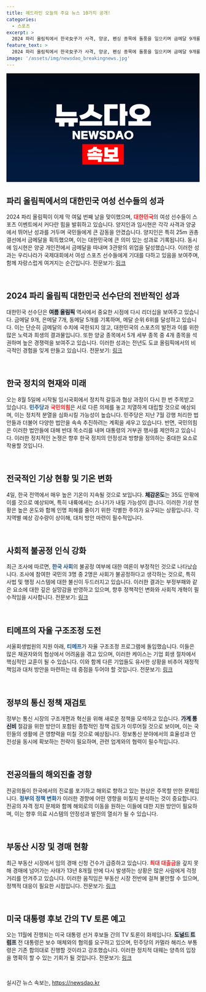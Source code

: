 ```yaml
---
title: 헤드라인 오늘의 주요 뉴스 10가지 공개!
categories:
  - 스포츠
excerpt: >
  2024 파리 올림픽에서 한국女子가 사격, 양궁, 펜싱 종목에 돌풍을 일으키며 금메달 9개를 획득! 양지인이 3관왕을 달성하고, 임시현이 한국 최초 양궁 3관왕의 역사적 순간을 만들어냈다. 이들은 도쿄 악몽을 털고 서울 영광을 재현할 준비가 되어 있다!
feature_text: >
  2024 파리 올림픽에서 한국女子가 사격, 양궁, 펜싱 종목에 돌풍을 일으키며 금메달 9개를 획득! 양지인이 3관왕을 달성하고, 임시현이 한국 최초 양궁 3관왕의 역사적 순간을 만들어냈다. 이들은 도쿄 악몽을 털고 서울 영광을 재현할 준비가 되어 있다!
image: '/assets/img/newsdao_breakingnews.jpg'
---
```


<p><img src="/assets/img/newsdao_breakingnews.jpg" alt="cryptoinkorea 속보" /></p>

<h2 data-ke-size="size26">파리 올림픽에서의 대한민국 여성 선수들의 성과</h2>

<p data-ke-size="size16">2024 파리 올림픽이 이제 막 여덟 번째 날을 맞이했으며, <b><span style="color: #ee2323;">대한민국</span></b>의 여성 선수들이 스포츠 이벤트에서 커다란 힘을 발휘하고 있습니다. 양지인과 임시현은 각각 사격과 양궁에서 뛰어난 성과를 거두며 국민들에게 큰 감동을 안겼습니다. 양지인은 특히 25m 권총 결선에서 금메달을 획득했으며, 이는 대한민국에 큰 의미 있는 성과로 기록됩니다. 동시에 임시현은 양궁 개인전에서 금메달을 따내며 3관왕의 위업을 달성했습니다. 이러한 성과는 우리나라가 국제대회에서 여성 스포츠 선수들에게 기대를 다하고 있음을 보여주며, 함께 자랑스럽게 여겨지는 순간입니다. 전문보기: <a href="https://www.yna.co.kr/view/AKR20240803050351007">링크</a></p>

<p data-ke-size="size16">&nbsp;</p>

<h2 data-ke-size="size26">2024 파리 올림픽 대한민국 선수단의 전반적인 성과</h2>

<p data-ke-size="size16">대한민국 선수단은 <b><span style="background-color: #21538527;">여름 올림픽</span></b> 역사에서 중요한 시점에 다시 리더십을 보여주고 있습니다. 금메달 9개, 은메달 7개, 동메달 5개를 기록하며, 메달 순위 6위를 달성하고 있습니다. 이는 단순히 금메달의 수치에 국한되지 않고, 대한민국의 스포츠의 발전과 이를 위한 많은 노력과 희생의 결과물입니다. 또한 양궁 종목에서 5개 세부 종목 중 4개 종목을 석권하며 높은 경쟁력을 보여주고 있습니다. 이러한 성과는 전년도 도쿄 올림픽에서의 비극적인 경험을 잊게 만들고 있습니다. 전문보기: <a href="https://www.yna.co.kr/view/AKR20240804005800007">링크</a></p>

<p data-ke-size="size16">&nbsp;</p>

<h2 data-ke-size="size26">한국 정치의 현재와 미래</h2>

<p data-ke-size="size16">오는 8월 5일에 시작될 임시국회에서 정치적 갈등과 협상 과정이 다시 한 번 주목받고 있습니다. <b><span style="color: #1a5490;">민주당</span></b>과 <b><span style="color: #ee2323;">국민의힘</span></b>은 서로 다른 의제를 놓고 치열하게 대립할 것으로 예상되며, 이는 정치적 분열을 심화시킬 가능성이 높습니다. 민주당은 지난 7월 강행 처리한 법안들과 더불어 다양한 법안을 속속 추진하려는 계획을 세우고 있습니다. 반면, 국민의힘은 이러한 법안들에 대해 반대 목소리를 내며 대통령의 거부권 행사를 제안하고 있습니다. 이러한 정치적인 논쟁은 향후 한국 정치의 안정성과 방향을 정의하는 중대한 요소로 작용할 것입니다.</p>

<p data-ke-size="size16">&nbsp;</p>

<h2 data-ke-size="size26">전국적인 기상 현황 및 기온 변화</h2>

<p data-ke-size="size16">4일, 한국 전역에서 매우 높은 기온이 지속될 것으로 보입니다. <b><span style="background-color: #21538527;">체감온도</span></b>는 35도 안팎에 이를 것으로 예상되며, 특히 내륙에서는 소나기가 내릴 가능성이 큽니다. 이러한 기상 현황은 높은 온도와 함께 인명 피해를 줄이기 위한 각별한 주의가 요구되는 상황입니다. 각 지역별 예상 강수량이 상이해, 대처 방안 마련이 필수적입니다.</p>

<p data-ke-size="size16">&nbsp;</p>

<h2 data-ke-size="size26">사회적 불공정 인식 강화</h2>

<p data-ke-size="size16">최근 조사에 따르면, <b><span style="color: #1a5490;">한국 사회</span></b>의 불공정 여부에 대한 여론이 부정적인 것으로 나타났습니다. 조사에 참여한 국민의 3명 중 2명은 사회가 불공정하다고 생각하는 것으로, 특히 사법 및 행정 시스템에 대한 불신이 두드러지고 있습니다. 이러한 결과는 부정부패와 같은 요소에 대한 깊은 실망감을 반영하고 있으며, 향후 정책적인 변화와 사회적 개혁이 필수적임을 시사합니다. 전문보기: <a href="https://www.yna.co.kr/view/AKR20240802142700530">링크</a></p>

<p data-ke-size="size16">&nbsp;</p>

<h2 data-ke-size="size26">티메프의 자율 구조조정 도전</h2>

<p data-ke-size="size16">서울회생법원의 지원 아래, <b><span style="color: #1a5490;">티메프</span></b>가 자율 구조조정 프로그램에 돌입했습니다. 이들은 많은 채권자와의 협상에서 어려움을 겪고 있으며, 이러한 케이스는 기업 회생 절차에서 핵심적인 교훈이 될 수 있습니다. 이와 함께 다른 기업들도 유사한 상황을 비추어 재정적 책임과 대처 방안을 마련하는 데 중점을 두어야 할 것입니다. 전문보기: <a href="https://www.yna.co.kr/view/AKR20240803040200004">링크</a></p>

<p data-ke-size="size16">&nbsp;</p>

<h2 data-ke-size="size26">정부의 통신 정책 재검토</h2>

<p data-ke-size="size16">정부는 통신 시장의 구조개편과 혁신을 위해 새로운 정책을 모색하고 있습니다. <b><span style="background-color: #21538527;">가계 통신비</span></b> 절감을 위한 방안이 포함된 종합적인 정책 검토가 이루어질 것으로 보이며, 이는 국민들의 생활에 큰 영향력을 미칠 것으로 예상됩니다. 정보통신 분야에서의 효율성과 안전성을 동시에 확보하는 전략이 필요하며, 관련 업계와의 협력이 필수적입니다.</p>

<p data-ke-size="size16">&nbsp;</p>

<h2 data-ke-size="size26">전공의들의 해외진출 경향</h2>

<p data-ke-size="size16">전공의들이 한국에서의 진로를 포기하고 해외로 향하고 있는 현상은 주목할 만한 문제입니다. <b><span style="color: #1a5490;">정부의 정책 변화</span></b>가 이러한 경향에 어떤 영향을 미칠지 분석하는 것이 중요합니다. 전공의 자격 정지 문제와 함께 해외로의 이동을 원하는 이들에 대한 지원 방안이 필요하며, 이는 향후 의료 시스템의 안정성과 발전의 열쇠가 될 수 있습니다.</p>

<p data-ke-size="size16">&nbsp;</p>

<h2 data-ke-size="size26">부동산 시장 및 경매 현황</h2>

<p data-ke-size="size16">최근 부동산 시장에서 임의 경매 신청 건수가 급증하고 있습니다. <b><span style="color: #ee2323;">최대 대출금</span></b>을 갚지 못해 경매에 넘어가는 사태가 13년 8개월 만에 다시 발생하는 상황은 많은 사람에게 걱정거리를 안겨주고 있습니다. 이러한 움직임은 부동산 시장 전반에 걸쳐 불안할 수 있으며, 정책적 대응이 필요한 시점입니다. 전문보기: <a href="https://www.yna.co.kr/view/AKR20240803034400003">링크</a></p>

<p data-ke-size="size16">&nbsp;</p>

<h2 data-ke-size="size26">미국 대통령 후보 간의 TV 토론 예고</h2>

<p data-ke-size="size16">오는 11월에 진행되는 미국 대통령 선거 후보들 간의 TV 토론이 화제입니다. <b><span style="background-color: #21538527;">도널드 트럼프</span></b> 전 대통령은 보수 매체와의 협의를 요구하고 있으며, 민주당의 카멀라 해리스 부통령은 기존 합의대로 진행할 것이라고 강조했습니다. 이러한 정치적 대웨는 양측의 입장을 명확히 할 수 있는 기회가 될 것입니다. 전문보기: <a href="https://www.yna.co.kr/view/AKR20240803031052009">링크</a></p>

<p data-ke-size="size16">&nbsp;</p>
실시간 뉴스 속보는, <a href="https://newsdao.kr" rel="dofollow">https://newsdao.kr</a>


